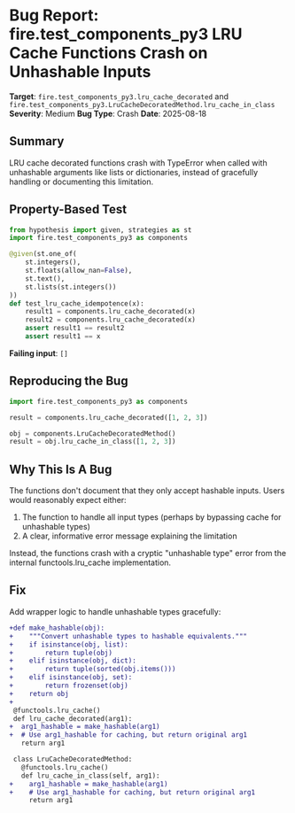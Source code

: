 # Bug Report: fire.test_components_py3 LRU Cache Functions Crash on Unhashable Inputs

**Target**: `fire.test_components_py3.lru_cache_decorated` and `fire.test_components_py3.LruCacheDecoratedMethod.lru_cache_in_class`
**Severity**: Medium
**Bug Type**: Crash
**Date**: 2025-08-18

## Summary

LRU cache decorated functions crash with TypeError when called with unhashable arguments like lists or dictionaries, instead of gracefully handling or documenting this limitation.

## Property-Based Test

```python
from hypothesis import given, strategies as st
import fire.test_components_py3 as components

@given(st.one_of(
    st.integers(),
    st.floats(allow_nan=False),
    st.text(),
    st.lists(st.integers())
))
def test_lru_cache_idempotence(x):
    result1 = components.lru_cache_decorated(x)
    result2 = components.lru_cache_decorated(x)
    assert result1 == result2
    assert result1 == x
```

**Failing input**: `[]`

## Reproducing the Bug

```python
import fire.test_components_py3 as components

result = components.lru_cache_decorated([1, 2, 3])

obj = components.LruCacheDecoratedMethod()
result = obj.lru_cache_in_class([1, 2, 3])
```

## Why This Is A Bug

The functions don't document that they only accept hashable inputs. Users would reasonably expect either:
1. The function to handle all input types (perhaps by bypassing cache for unhashable types)
2. A clear, informative error message explaining the limitation

Instead, the functions crash with a cryptic "unhashable type" error from the internal functools.lru_cache implementation.

## Fix

Add wrapper logic to handle unhashable types gracefully:

```diff
+def make_hashable(obj):
+    """Convert unhashable types to hashable equivalents."""
+    if isinstance(obj, list):
+        return tuple(obj)
+    elif isinstance(obj, dict):
+        return tuple(sorted(obj.items()))
+    elif isinstance(obj, set):
+        return frozenset(obj)
+    return obj
+
 @functools.lru_cache()
 def lru_cache_decorated(arg1):
+  arg1_hashable = make_hashable(arg1)
+  # Use arg1_hashable for caching, but return original arg1
   return arg1

 class LruCacheDecoratedMethod:
   @functools.lru_cache()
   def lru_cache_in_class(self, arg1):
+    arg1_hashable = make_hashable(arg1)
+    # Use arg1_hashable for caching, but return original arg1
     return arg1
```